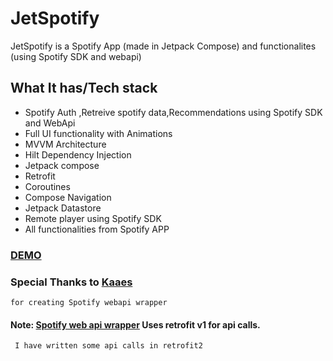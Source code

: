 # JetSpotify
JetSpotify is a Spotify App (made in Jetpack Compose) and functionalites (using Spotify SDK and webapi)


## What It has/Tech stack
* Spotify Auth ,Retreive spotify data,Recommendations using Spotify SDK and WebApi
* Full UI functionality with Animations
* MVVM Architecture
* Hilt Dependency Injection
* Jetpack compose
* Retrofit
* Coroutines
* Compose Navigation
* Jetpack Datastore
* Remote player using Spotify SDK
* All functionalities from Spotify APP


### [DEMO](https://drive.google.com/file/d/1i2H3RXwlgeDhb52lWR-HHWy6PcmXxSIT/view?usp=drivesdk)
   

### Special Thanks to [Kaaes](https://github.com/kaaes/spotify-web-api-android) 
    for creating Spotify webapi wrapper
    
#### Note: [Spotify web api wrapper](https://github.com/kaaes/spotify-web-api-android) Uses retrofit v1 for api calls.
     I have written some api calls in retrofit2  
